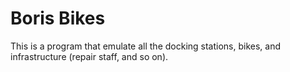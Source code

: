 # Boris Bikes
This is a program that emulate all the docking stations, bikes, and infrastructure (repair staff, and so on).
